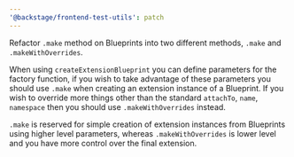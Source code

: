 ```yaml
---
'@backstage/frontend-test-utils': patch
---
```


Refactor `.make` method on Blueprints into two different methods, `.make` and `.makeWithOverrides`.

When using `createExtensionBlueprint` you can define parameters for the factory function, if you wish to take advantage of these parameters you should use `.make` when creating an extension instance of a Blueprint. If you wish to override more things other than the standard `attachTo`, `name`, `namespace` then you should use `.makeWithOverrides` instead.

`.make` is reserved for simple creation of extension instances from Blueprints using higher level parameters, whereas `.makeWithOverrides` is lower level and you have more control over the final extension.
